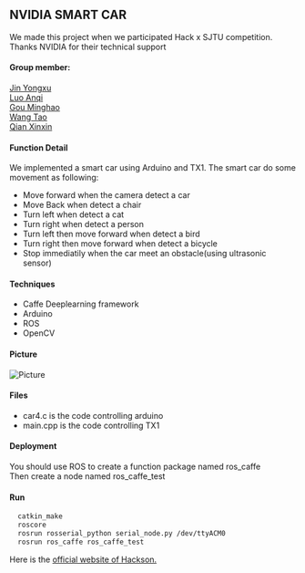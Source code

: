 ## NVIDIA SMART CAR
 We made this project when we participated Hack x SJTU competition.\
 Thanks NVIDIA for their technical support
#### Group member:
[Jin Yongxu](https://github.com/JosephKim6)\
[Luo Anqi](https://github.com/AnastasiaAN)\
[Gou Minghao]()\
[Wang Tao](https://github.com/IrvingW)\
[Qian Xinxin]()

#### Function Detail
We implemented a smart car using Arduino and TX1.
The smart car do some movement as following:
* Move forward when the camera detect a car
* Move Back when detect a chair
* Turn left when detect a cat
* Turn right when detect a person
* Turn left then move forward when detect a bird
* Turn right then move forward when detect a bicycle
* Stop immediatily when the car meet an obstacle(using ultrasonic sensor)

#### Techniques
* Caffe Deeplearning framework
* Arduino
* ROS
* OpenCV

#### Picture
![Picture](https://github.com/JosephKim6/HackXSJTU-Nvidia/blob/master/4775AC0C5F0EC7A554805684CA0FF74F.jpg)

#### Files
* car4.c is the code controlling arduino
* main.cpp is the code controlling TX1


#### Deployment
You should use ROS to create a function package named ros_caffe\
Then create a node named ros_caffe_test

#### Run
``` bash
  catkin_make
  roscore
  rosrun rosserial_python serial_node.py /dev/ttyACM0
  rosrun ros_caffe ros_caffe_test

```

Here is the [official website of Hackson.](https://www.hackx.org/)

